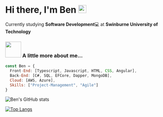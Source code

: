 
  
  
<h1>Hi there, I'm Ben <img src="https://media.giphy.com/media/hvRJCLFzcasrR4ia7z/giphy.gif" width="25px"> </h1>
  
  
Currently studying **Software Development**💻 at **Swinburne University of Technology**

  
### <img src="https://media.giphy.com/media/111ebonMs90YLu/giphy.gif" width="50"> A little more about me...  

```javascript
const Ben = {
  Front-End: [Typescript, Javascript, HTML, CSS, Angular],
  Back-End: [C#, SQL, EFCore, Dapper, MongoDB],
  Cloud: [AWS, Azure],
  Skills: ["Project-Management", "Agile"]
}
```


![Ben's GitHub stats](https://github-readme-stats.vercel.app/api?username=BenGardiner123&show_icons=true&theme=radical)



[![Top Langs](https://github-readme-stats.vercel.app/api/top-langs/?username=BenGardiner123)](https://github.com/BenGardiner123/github-readme-stats)






